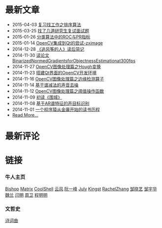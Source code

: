 
# 最新文章

- 2015-04-03 [复习找工作之排序算法](html/复习找工作之排序算法.html)
- 2015-03-25 [找了几道研究生复试面试题](html/找了几道研究生复试面试题.html)
- 2015-01-26 [分类算法中的ROC与PR指标](html/分类算法中的ROC与PR指标.html)
- 2015-01-14 [OpenCV集成到Qt的尝试-zximage](html/OpenCV集成到Qt的尝试-zximage.html)
- 2014-12-28 [《追风筝的人》读后简记](html/《追风筝的人》读后简记.html)
- 2014-11-30 [读论文BinarizedNormedGradientsforObjectnessEstimationat300fps](html/读论文BinarizedNormedGradientsforObjectnessEstimationat300fps.html)
- 2014-11-27 [OpenCV图像处理篇之Hough变换](html/OpenCV图像处理篇之Hough变换.html)	
- 2014-11-23 [搭建Qt界面的OpenCV开发环境](html/搭建Qt界面的OpenCV开发环境.html)
- 2014-11-16 [OpenCV图像处理篇之边缘检测算子](html/OpenCV图像处理篇之边缘检测算子.html)
- 2014-11-14 [基于谱减法的声音去噪](html/基于谱减法的声音去噪.html)
- 2014-11-12 [OpenCV图像处理篇之阈值操作函数](html/OpenCV图像处理篇之阈值操作函数.html)
- 2014-11-09 [初读《围城》](html/初读《围城》.html)
- 2014-11-08 [基于AR谱特征的声目标识别](html/基于AR谱特征的声目标识别.html)
- 2014-11-01 [一个程序猿从金庸开始的读书历程](html/一个程序猿从金庸开始的读书历程.html)
- [Read More...](./Archives.html)

# 最新评论

<!-- 多说最新评论 start -->
<div class="ds-recent-comments" data-num-items="5" data-show-avatars="1" data-show-time="1" data-show-title="1" data-show-admin="1" data-excerpt-length="70"></div>
<!-- 多说最新评论 end -->
<!-- 多说公共JS代码 start (一个网页只需插入一次) -->
<script type="text/javascript">
var duoshuoQuery = {short_name:"xiahouzuoxin"};
	(function() {
		var ds = document.createElement('script');
		ds.type = 'text/javascript';ds.async = true;
		ds.src = (document.location.protocol == 'https:' ? 'https:' : 'http:') + '//static.duoshuo.com/embed.js';
		ds.charset = 'UTF-8';
		(document.getElementsByTagName('head')[0] 
		 || document.getElementsByTagName('body')[0]).appendChild(ds);
	})();
</script>
<!-- 多说公共JS代码 end -->

# 链接

### 牛人主页

[Bishop](http://research.microsoft.com/en-us/um/people/cmbishop/) [Matrix](http://www.matrix67.com/blog/) [CoolShell](http://coolshell.cn/) [云风](http://blog.codingnow.com/) [阮一峰](http://www.ruanyifeng.com/blog/) [July](http://blog.csdn.net/v_july_v) [Kingst](http://www.cnblogs.com/kingst/) [RachelZhang](http://blog.csdn.net/abcjennifer) [邹晓艺](http://blog.csdn.net/zouxy09) [邹宇华](http://blog.csdn.net/chenyusiyuan) [魏兰](http://blog.csdn.net/xiaowei_cqu) [闫明](http://blog.csdn.net/geekcome) [周卫](http://blog.csdn.net/ce123_zhouwei) [程明明](http://mmcheng.net/)

### 文哲史

[诗词曲](http://www.tspoem.cn/)
